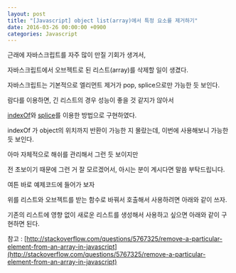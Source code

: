 ```yaml
---
layout: post
title: "[Javascript] object list(array)에서 특정 요소를 제거하기"
date: 2016-03-26 00:00:00 +0900
categories: Javascript 
---
```



근래에 자바스크립트를 자주 많이 만질 기회가 생겨서,

자바스크립트에서 오브젝트로 된 리스트(array)를 삭제할 일이 생겼다.

자바스크립트는 기본적으로 엘리먼트 제거가 pop, splice으로만 가능한 듯 보인다.

람다를 이용하면, 긴 리스트의 경우 성능이 좋을 것 같지가 않아서

[indexOf](https://developer.mozilla.org/ko/docs/Web/JavaScript/Reference/Global_Objects/Array/indexOf)와 [splice](https://developer.mozilla.org/ko/docs/Web/JavaScript/Reference/Global_Objects/Array/splice)를 이용한 방법으로 구현하였다.

indexOf 가 object의 위치까지 반환이 가능한 지 몰랐는데, 이번에 사용해보니 가능한 듯 보인다.

아마 자체적으로 해쉬를 관리해서 그런 듯 보이지만

전 초보이기 때문에 그런 거 잘 모르겠어서, 아시는 분이 계시다면 말씀 부탁드립니다.

여튼 바로 예제코드에 들어가 보자

위를 리스트와 오브젝트를 받는 함수로 바꿔서 호출해서 사용하려면 아래와 같이 쓰자.

기존의 리스트에 영향 없이 새로운 리스트를 생성해서 사용하고 싶으면 아래와 같이 구현하면 된다.

참고 : [http://stackoverflow.com/questions/5767325/remove-a-particular-element-from-an-array-in-javascript](http://stackoverflow.com/questions/5767325/remove-a-particular-element-from-an-array-in-javascript)